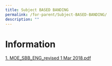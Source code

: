 ```yaml
---
title: Subject BASED BANDING
permalink: /for-parent/Subject-BASED-BANDING/
description: ""
---
```

Information
=====================

[1. MOE_SBB_ENG_revised 1 Mar 2018.pdf](/files/Subject.pdf)